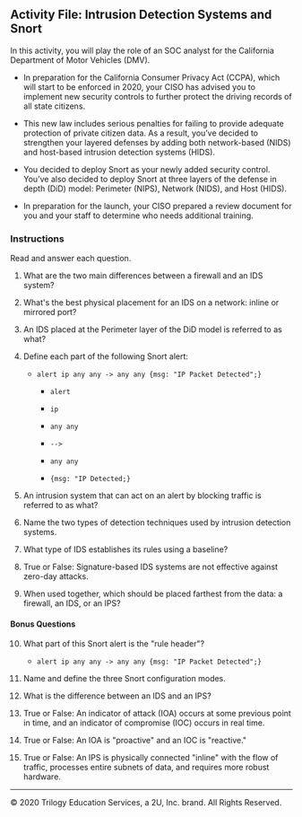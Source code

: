 ## Activity File: Intrusion Detection Systems and Snort

In this activity, you will play the role of an SOC analyst for the California Department of Motor Vehicles (DMV). 

- In preparation for the California Consumer Privacy Act (CCPA), which will start to be enforced in 2020, your CISO has advised you to implement new security controls to further protect the driving records of all state citizens.

- This new law includes serious penalties for failing to provide adequate protection of private citizen data. As a result, you’ve decided to strengthen your layered defenses by adding both network-based (NIDS) and host-based intrusion detection systems (HIDS).

- You decided to deploy Snort as your newly added security control. You’ve also decided to deploy Snort at three layers of the defense in depth (DiD) model: Perimeter (NIPS), Network (NIDS), and Host (HIDS). 

- In preparation for the launch, your CISO prepared a review document for you and your staff to determine who needs additional training.

### Instructions

Read and answer each question.

1. What are the two main differences between a firewall and an IDS system?


2. What's the best physical placement for an IDS on a network: inline or mirrored port?


3. An IDS placed at the Perimeter layer of the DiD model is referred to as what?


4. Define each part of the following Snort alert:

    - `alert ip any any -> any any {msg: "IP Packet Detected";}`

        - `alert`

    
        - `ip`


        - `any any` 

    
        - `-->`

    
        - `any any`

    
        - `{msg: "IP Detected;}`

 

5. An intrusion system that can act on an alert by blocking traffic is referred to as what?

    
6. Name the two types of detection techniques used by intrusion detection systems.

 
7. What type of IDS establishes its rules using a baseline?

 
8. True or False: Signature-based IDS systems are not effective against zero-day attacks.


9. When used together, which should be placed farthest from the data: a firewall, an IDS, or an IPS?

#### Bonus Questions
   
10. What part of this Snort alert is the "rule header"?

    - `alert ip any any -> any any {msg: "IP Packet Detected";}`

   
11. Name and define the three Snort configuration modes.


12. What is the difference between an IDS and an IPS?


13. True or False: An indicator of attack (IOA) occurs at some previous point in time, and an indicator of compromise (IOC) occurs in real time.


14. True or False: An IOA is "proactive" and an IOC is "reactive."


15. True or False: An IPS is physically connected "inline" with the flow of traffic, processes entire subnets of data, and requires more robust hardware.

---
© 2020 Trilogy Education Services, a 2U, Inc. brand. All Rights Reserved.
